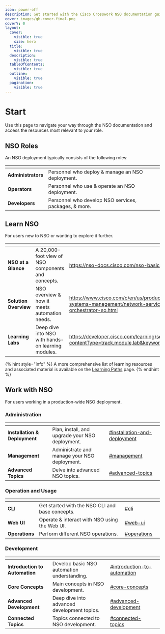 ```yaml
---
icon: power-off
description: Get started with the Cisco Crosswork NSO documentation guides.
cover: images/gb-cover-final.png
coverY: 0
layout:
  cover:
    visible: true
    size: hero
  title:
    visible: true
  description:
    visible: true
  tableOfContents:
    visible: true
  outline:
    visible: true
  pagination:
    visible: true
---
```


# Start

Use this page to navigate your way through the NSO documentation and access the resources most relevant to your role.

## NSO Roles

An NSO deployment typically consists of the following roles:

<table data-view="cards"><thead><tr><th></th><th></th><th data-hidden data-card-cover data-type="files"></th><th data-hidden data-card-target data-type="content-ref"></th></tr></thead><tbody><tr><td><strong>Administrators</strong></td><td>Personnel who deploy &#x26; manage an NSO deployment.</td><td></td><td></td></tr><tr><td><strong>Operators</strong></td><td>Personnel who use &#x26; operate an NSO deployment.</td><td></td><td></td></tr><tr><td><strong>Developers</strong></td><td>Personnel who develop NSO services, packages, &#x26; more.</td><td></td><td></td></tr></tbody></table>

## Learn NSO

For users new to NSO or wanting to explore it further.

<table data-view="cards"><thead><tr><th></th><th></th><th data-hidden data-card-target data-type="content-ref"></th><th data-hidden data-card-cover data-type="files"></th></tr></thead><tbody><tr><td><strong>NSO at a Glance</strong></td><td>A 20,000-foot view of NSO components and concepts.</td><td><a href="https://nso-docs.cisco.com/nso-basics/nso-at-a-glance">https://nso-docs.cisco.com/nso-basics/nso-at-a-glance</a></td><td></td></tr><tr><td><strong>Solution Overview</strong></td><td>NSO overview &#x26; how it meets automation needs.</td><td><a href="https://www.cisco.com/c/en/us/products/collateral/cloud-systems-management/network-services-orchestrator/network-orchestrator-so.html">https://www.cisco.com/c/en/us/products/collateral/cloud-systems-management/network-services-orchestrator/network-orchestrator-so.html</a></td><td></td></tr><tr><td><strong>Learning Labs</strong></td><td>Deep dive into NSO with hands-on learning modules.</td><td><a href="https://developer.cisco.com/learning/search/?contentType=track,module,lab&#x26;keyword=nso&#x26;sortBy=luceneScore">https://developer.cisco.com/learning/search/?contentType=track,module,lab&#x26;keyword=nso&#x26;sortBy=luceneScore</a></td><td></td></tr></tbody></table>

{% hint style="info" %}
A more comprehensive list of learning resources and associated material is available on the [Learning Paths](https://nso-docs.cisco.com/learn-nso/learning-paths) page.
{% endhint %}

## Work with NSO <a href="#admin" id="admin"></a>

For users working in a production-wide NSO deployment.

### Administration

<table data-view="cards"><thead><tr><th></th><th></th><th data-hidden data-card-target data-type="content-ref"></th><th data-hidden data-card-cover data-type="files"></th></tr></thead><tbody><tr><td><strong>Installation &#x26; Deployment</strong></td><td>Plan, install, and upgrade your NSO deployment.</td><td><a href="administration/get-started.md#installation-and-deployment">#installation-and-deployment</a></td><td></td></tr><tr><td><strong>Management</strong></td><td>Administrate and manage your NSO deployment.</td><td><a href="administration/get-started.md#management">#management</a></td><td></td></tr><tr><td><strong>Advanced Topics</strong></td><td>Delve into advanced NSO topics.</td><td><a href="administration/get-started.md#advanced-topics">#advanced-topics</a></td><td></td></tr></tbody></table>

### Operation and Usage

<table data-view="cards"><thead><tr><th></th><th></th><th data-hidden data-card-target data-type="content-ref"></th><th data-hidden data-card-cover data-type="files"></th></tr></thead><tbody><tr><td><strong>CLI</strong></td><td>Get started with the NSO CLI and base concepts.</td><td><a href="operation-and-usage/get-started.md#cli">#cli</a></td><td></td></tr><tr><td><strong>Web UI</strong></td><td>Operate &#x26; interact with NSO using the Web UI.</td><td><a href="operation-and-usage/get-started.md#web-ui">#web-ui</a></td><td></td></tr><tr><td><strong>Operations</strong></td><td>Perform different NSO operations.</td><td><a href="operation-and-usage/get-started.md#operations">#operations</a></td><td></td></tr></tbody></table>

### Development

<table data-view="cards"><thead><tr><th></th><th></th><th data-hidden data-card-target data-type="content-ref"></th><th data-hidden data-card-cover data-type="files"></th></tr></thead><tbody><tr><td><strong>Introduction to Automation</strong></td><td>Develop basic NSO automation understanding.</td><td><a href="development/get-started.md#introduction-to-automation">#introduction-to-automation</a></td><td></td></tr><tr><td><strong>Core Concepts</strong></td><td>Main concepts in NSO development.</td><td><a href="development/get-started.md#core-concepts">#core-concepts</a></td><td></td></tr><tr><td><strong>Advanced Development</strong></td><td>Deep dive into advanced development topics.</td><td><a href="development/get-started.md#advanced-development">#advanced-development</a></td><td></td></tr><tr><td><strong>Connected Topics</strong></td><td>Topics connected to NSO development.</td><td><a href="development/get-started.md#connected-topics">#connected-topics</a></td><td></td></tr></tbody></table>
